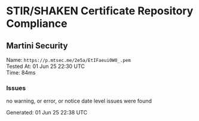# STIR/SHAKEN Certificate Repository Compliance

## Martini Security

Name: `https://p.mtsec.me/2e5a/EtIFaeui0W0_.pem`\
Tested At: 01 Jun 25 22:30 UTC\
Time: 84ms

### Issues

no warning, or error, or notice date level issues were found

Generated: 01 Jun 25 22:38 UTC